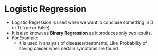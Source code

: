 # Logistic Regression

  - Logistic Regression is used when we want to conclude something in 0 or 1 (True or False). 
  - It is also known as <b>Binary Regression</b> as it produces only two results.
  - For Example:
    - It is used in analysis of diseases/treatments. Like, Probability of having cancer when certain symptoms are found. 
